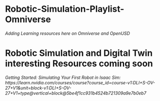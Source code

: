 # Robotic-Simulation-Playlist-Omniverse
<h6>Adding Learning resources here on Omniverse and OpenUSD </h6>
<h1>
  Robotic Simulation and Digital Twin interesting Resources coming soon
</h1>
<h6>
  Getting Started: Simulating Your First Robot in Isaac Sim:  https://learn.nvidia.com/courses/course?course_id=course-v1:DLI+S-OV-27+V1&unit=block-v1:DLI+S-OV-27+V1+type@vertical+block@5be4f1cc931b4524b721309a9e7b0eb7
</h6>
